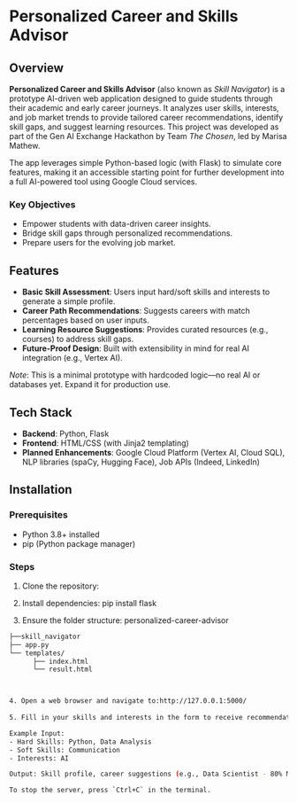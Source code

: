 # Personalized Career and Skills Advisor


## Overview

**Personalized Career and Skills Advisor** (also known as *Skill Navigator*) is a prototype AI-driven web application designed to guide students through their academic and early career journeys. It analyzes user skills, interests, and job market trends to provide tailored career recommendations, identify skill gaps, and suggest learning resources. This project was developed as part of the Gen AI Exchange Hackathon by Team *The Chosen*, led by Marisa Mathew.

The app leverages simple Python-based logic (with Flask) to simulate core features, making it an accessible starting point for further development into a full AI-powered tool using Google Cloud services.

### Key Objectives
- Empower students with data-driven career insights.
- Bridge skill gaps through personalized recommendations.
- Prepare users for the evolving job market.

## Features

- **Basic Skill Assessment**: Users input hard/soft skills and interests to generate a simple profile.
- **Career Path Recommendations**: Suggests careers with match percentages based on user inputs.
- **Learning Resource Suggestions**: Provides curated resources (e.g., courses) to address skill gaps.
- **Future-Proof Design**: Built with extensibility in mind for real AI integration (e.g., Vertex AI).

*Note*: This is a minimal prototype with hardcoded logic—no real AI or databases yet. Expand it for production use.

## Tech Stack

- **Backend**: Python, Flask
- **Frontend**: HTML/CSS (with Jinja2 templating)
- **Planned Enhancements**: Google Cloud Platform (Vertex AI, Cloud SQL), NLP libraries (spaCy, Hugging Face), Job APIs (Indeed, LinkedIn)

## Installation

### Prerequisites
- Python 3.8+ installed
- pip (Python package manager)

### Steps
1. Clone the repository:

2. Install dependencies:
pip install flask

3. Ensure the folder structure:
personalized-career-advisor
```bash
├──skill_navigator
├── app.py
└── templates/
      ├── index.html
      └── result.html



4. Open a web browser and navigate to:http://127.0.0.1:5000/
 
5. Fill in your skills and interests in the form to receive recommendations.

Example Input:
- Hard Skills: Python, Data Analysis
- Soft Skills: Communication
- Interests: AI

Output: Skill profile, career suggestions (e.g., Data Scientist - 80% Match), and learning resources.

To stop the server, press `Ctrl+C` in the terminal.





